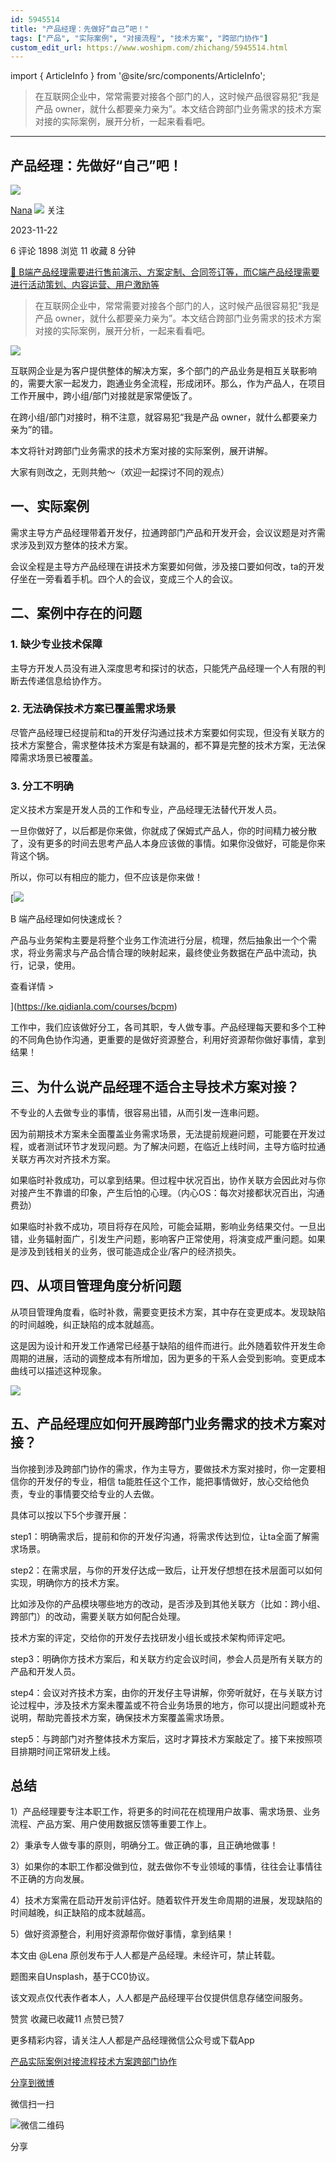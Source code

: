 ```yaml
---
id: 5945514
title: "产品经理：先做好“自己”吧！"
tags: ["产品", "实际案例", "对接流程", "技术方案", "跨部门协作"]
custom_edit_url: https://www.woshipm.com/zhichang/5945514.html
---
```

import { ArticleInfo } from '@site/src/components/ArticleInfo';

<ArticleInfo
    author="Nana"
    authorLink="https://www.woshipm.com/u/856418"
    published="2023-11-22"
    views={1898}
    comments={6}
    collects={11}
/>

> 在互联网企业中，常常需要对接各个部门的人，这时候产品很容易犯“我是产品 owner，就什么都要亲力亲为”。本文结合跨部门业务需求的技术方案对接的实际案例，展开分析，一起来看看吧。

---

## 产品经理：先做好“自己”吧！

[![](https://static.woshipm.com/view/woshipm_api_def_20230131220106_9331.jpeg?imageView2/1/w/72/h/72/q/100)](https://www.woshipm.com/u/856418)

[Nana](https://www.woshipm.com/u/856418) ![](https://static.woshipm.com/tag/1121_1@2x.png) 关注

2023-11-22

6 评论 1898 浏览 11 收藏 8 分钟

[🔗 B端产品经理需要进行售前演示、方案定制、合同签订等，而C端产品经理需要进行活动策划、内容运营、用户激励等](https://ke.qidianla.com/courses/bcpm)

> 在互联网企业中，常常需要对接各个部门的人，这时候产品很容易犯“我是产品 owner，就什么都要亲力亲为”。本文结合跨部门业务需求的技术方案对接的实际案例，展开分析，一起来看看吧。

![](https://image.woshipm.com/2023/09/12/c3241b00-5116-11ee-8eef-00163e142b65.jpg)

互联网企业是为客户提供整体的解决方案，多个部门的产品业务是相互关联影响的，需要大家一起发力，跑通业务全流程，形成闭环。那么，作为产品人，在项目工作开展中，跨小组/部门对接就是家常便饭了。

在跨小组/部门对接时，稍不注意，就容易犯“我是产品 owner，就什么都要亲力亲为”的错。

本文将针对跨部门业务需求的技术方案对接的实际案例，展开讲解。

大家有则改之，无则共勉～（欢迎一起探讨不同的观点）

## 一、实际案例

需求主导方产品经理带着开发仔，拉通跨部门产品和开发开会，会议议题是对齐需求涉及到双方整体的技术方案。

会议全程是主导方产品经理在讲技术方案要如何做，涉及接口要如何改，ta的开发仔坐在一旁看着手机。四个人的会议，变成三个人的会议。

## 二、案例中存在的问题

### 1\. 缺少专业技术保障

主导方开发人员没有进入深度思考和探讨的状态，只能凭产品经理一个人有限的判断去传递信息给协作方。

### 2\. 无法确保技术方案已覆盖需求场景

尽管产品经理已经提前和ta的开发仔沟通过技术方案要如何实现，但没有关联方的技术方案整合，需求整体技术方案是有缺漏的，都不算是完整的技术方案，无法保障需求场景已被覆盖。

### 3\. 分工不明确

定义技术方案是开发人员的工作和专业，产品经理无法替代开发人员。

一旦你做好了，以后都是你来做，你就成了保姆式产品人，你的时间精力被分散了，没有更多的时间去思考产品人本身应该做的事情。如果你没做好，可能是你来背这个锅。

所以，你可以有相应的能力，但不应该是你来做！

[![](https://image.woshipm.com/2023/08/02/a53a469e-30e3-11ee-88e7-00163e0b5ff3.png)

B 端产品经理如何快速成长？

产品与业务架构主要是将整个业务工作流进行分层，梳理，然后抽象出一个个需求，将业务需求与产品合情合理的映射起来，最终使业务数据在产品中流动，执行，记录，使用。

查看详情 >

](https://ke.qidianla.com/courses/bcpm)

工作中，我们应该做好分工，各司其职，专人做专事。产品经理每天要和多个工种的不同角色协作沟通，更重要的是做好资源整合，利用好资源帮你做好事情，拿到结果！

## 三、为什么说产品经理不适合主导技术方案对接？

不专业的人去做专业的事情，很容易出错，从而引发一连串问题。

因为前期技术方案未全面覆盖业务需求场景，无法提前规避问题，可能要在开发过程，或者测试环节才发现问题。为了解决问题，在临近上线时间，主导方临时拉通关联方再次对齐技术方案。

如果临时补救成功，可以拿到结果。但过程中状况百出，协作关联方会因此对与你对接产生不靠谱的印象，产生后怕的心理。（内心OS：每次对接都状况百出，沟通费劲）

如果临时补救不成功，项目将存在风险，可能会延期，影响业务结果交付。一旦出错，业务辐射面广，引发生产问题，影响客户正常使用，将演变成严重问题。如果是涉及到钱相关的业务，很可能造成企业/客户的经济损失。

## 四、从项目管理角度分析问题

从项目管理角度看，临时补救，需要变更技术方案，其中存在变更成本。发现缺陷的时间越晚，纠正缺陷的成本就越高。

这是因为设计和开发工作通常已经基于缺陷的组件而进行。此外随着软件开发生命周期的进展，活动的调整成本有所增加，因为更多的干系人会受到影响。变更成本曲线可以描述这种现象。

![](https://image.woshipm.com/wp-files/2023/11/xk2tjPY90tcE0wv07Qwv.png)

## 五、产品经理应如何开展跨部门业务需求的技术方案对接？

当你接到涉及跨部门协作的需求，作为主导方，要做技术方案对接时，你一定要相信你的开发仔的专业，相信 ta能胜任这个工作，能把事情做好，放心交给他负责，专业的事情要交给专业的人去做。

具体可以按以下5个步骤开展：

step1：明确需求后，提前和你的开发仔沟通，将需求传达到位，让ta全面了解需求场景。

step2：在需求层，与你的开发仔达成一致后，让开发仔想想在技术层面可以如何实现，明确你方的技术方案。

比如涉及你的产品模块哪些地方的改动，是否涉及到其他关联方（比如：跨小组、跨部门）的改动，需要关联方如何配合处理。

技术方案的评定，交给你的开发仔去找研发小组长或技术架构师评定吧。

step3：明确你方技术方案后，和关联方约定会议时间，参会人员是所有关联方的产品和开发人员。

step4：会议对齐技术方案，由你的开发仔主导讲解，你旁听就好，在与关联方讨论过程中，涉及技术方案未覆盖或不符合业务场景的地方，你可以提出问题或补充说明，帮助完善技术方案，确保技术方案覆盖需求场景。

step5：与跨部门对齐整体技术方案后，这时才算技术方案敲定了。接下来按照项目排期时间正常研发上线。

## 总结

1）产品经理要专注本职工作，将更多的时间花在梳理用户故事、需求场景、业务流程、产品方案、用户使用数据反馈等重要工作上。

2）秉承专人做专事的原则，明确分工。做正确的事，且正确地做事！

3）如果你的本职工作都没做到位，就去做你不专业领域的事情，往往会让事情往不正确的方向发展。

4）技术方案需在启动开发前评估好。随着软件开发生命周期的进展，发现缺陷的时间越晚，纠正缺陷的成本就越高。

5）做好资源整合，利用好资源帮你做好事情，拿到结果！

本文由 @Lena 原创发布于人人都是产品经理。未经许可，禁止转载。

题图来自Unsplash，基于CC0协议。

该文观点仅代表作者本人，人人都是产品经理平台仅提供信息存储空间服务。

赞赏 收藏已收藏11 点赞已赞7

更多精彩内容，请关注人人都是产品经理微信公众号或下载App

[产品](https://www.woshipm.com/tag/%e4%ba%a7%e5%93%81)[实际案例](https://www.woshipm.com/tag/%e5%ae%9e%e9%99%85%e6%a1%88%e4%be%8b)[对接流程](https://www.woshipm.com/tag/%e5%af%b9%e6%8e%a5%e6%b5%81%e7%a8%8b)[技术方案](https://www.woshipm.com/tag/%e6%8a%80%e6%9c%af%e6%96%b9%e6%a1%88)[跨部门协作](https://www.woshipm.com/tag/%e8%b7%a8%e9%83%a8%e9%97%a8%e5%8d%8f%e4%bd%9c)

[分享到微博](https://service.weibo.com/share/share.php?appkey=2775287854&title=产品经理：先做好“自己”吧！&url=https://www.woshipm.com/zhichang/5945514.html&pic=https://image.woshipm.com/2023/09/12/c3241b00-5116-11ee-8eef-00163e142b65.jpg)

微信扫一扫

![微信二维码](https://api.pwmqr.com/qrcode/create/?url=https://www.woshipm.com/zhichang/5945514.html)

分享